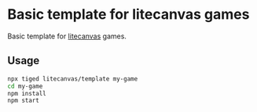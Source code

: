 # Basic template for litecanvas games

Basic template for [litecanvas](https://github.com/litecanvas/game-engine) games.

## Usage

```sh
npx tiged litecanvas/template my-game
cd my-game
npm install
npm start
```
